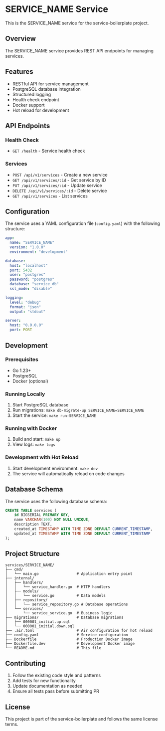 # SERVICE_NAME Service

This is the SERVICE_NAME service for the service-boilerplate project.

## Overview

The SERVICE_NAME service provides REST API endpoints for managing services.

## Features

- RESTful API for service management
- PostgreSQL database integration
- Structured logging
- Health check endpoint
- Docker support
- Hot reload for development

## API Endpoints

### Health Check
- `GET /health` - Service health check

### Services
- `POST /api/v1/services` - Create a new service
- `GET /api/v1/services/:id` - Get service by ID
- `PUT /api/v1/services/:id` - Update service
- `DELETE /api/v1/services/:id` - Delete service
- `GET /api/v1/services` - List services

## Configuration

The service uses a YAML configuration file (`config.yaml`) with the following structure:

```yaml
app:
  name: "SERVICE_NAME"
  version: "1.0.0"
  environment: "development"

database:
  host: "localhost"
  port: 5432
  user: "postgres"
  password: "postgres"
  database: "service_db"
  ssl_mode: "disable"

logging:
  level: "debug"
  format: "json"
  output: "stdout"

server:
  host: "0.0.0.0"
  port: PORT
```

## Development

### Prerequisites

- Go 1.23+
- PostgreSQL
- Docker (optional)

### Running Locally

1. Start PostgreSQL database
2. Run migrations: `make db-migrate-up SERVICE_NAME=SERVICE_NAME`
3. Start the service: `make run-SERVICE_NAME`

### Running with Docker

1. Build and start: `make up`
2. View logs: `make logs`

### Development with Hot Reload

1. Start development environment: `make dev`
2. The service will automatically reload on code changes

## Database Schema

The service uses the following database schema:

```sql
CREATE TABLE services (
    id BIGSERIAL PRIMARY KEY,
    name VARCHAR(100) NOT NULL UNIQUE,
    description TEXT,
    created_at TIMESTAMP WITH TIME ZONE DEFAULT CURRENT_TIMESTAMP,
    updated_at TIMESTAMP WITH TIME ZONE DEFAULT CURRENT_TIMESTAMP
);
```

## Project Structure

```
services/SERVICE_NAME/
├── cmd/
│   └── main.go                 # Application entry point
├── internal/
│   ├── handlers/
│   │   └── service_handler.go  # HTTP handlers
│   ├── models/
│   │   └── service.go          # Data models
│   ├── repository/
│   │   └── service_repository.go # Database operations
│   └── services/
│       └── service_service.go  # Business logic
├── migrations/                 # Database migrations
│   ├── 000001_initial.up.sql
│   └── 000001_initial.down.sql
├── .air.toml                   # Air configuration for hot reload
├── config.yaml                 # Service configuration
├── Dockerfile                  # Production Docker image
├── Dockerfile.dev              # Development Docker image
└── README.md                   # This file
```

## Contributing

1. Follow the existing code style and patterns
2. Add tests for new functionality
3. Update documentation as needed
4. Ensure all tests pass before submitting PR

## License

This project is part of the service-boilerplate and follows the same license terms.
